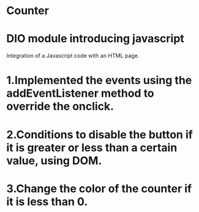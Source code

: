 # Counter
# DIO module introducing javascript
Integration of a Javascript code with an HTML page.

# 1.Implemented the events using the addEventListener method to override the onclick.
# 2.Conditions to disable the button if it is greater or less than a certain value, using DOM.
# 3.Change the color of the counter if it is less than 0.